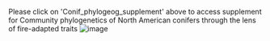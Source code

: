 Please click on 'Conif_phylogeog_supplement' above to access supplement for Community phylogenetics of North American conifers through the lens of fire-adapted traits ![image](https://github.com/user-attachments/assets/ede170be-330e-46db-bd4b-057d82a721e1)
